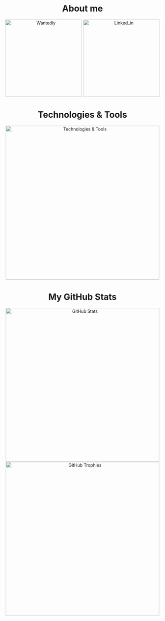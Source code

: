 <h1 align="center">About me</h1>
<div align="center" width="500">
    <a href="https://www.wantedly.com/id/miki_taichi" target="_blank"><img src="https://github.com/user-attachments/assets/a7a164c5-706b-4234-9f31-5fd9bb7d1620" alt="Wantedly" width="250"></a>
    <a href="https://www.linkedin.com/in/taichi-miki-965641298" target="_blank"><img src="https://github.com/user-attachments/assets/450ebbdf-df04-4ca3-b8c8-8d21d7048281" alt="Linked_in" width="250"></a>
</div>

<h1 align="center">Technologies & Tools</h1>
<p align="center">
    <img src="https://skillicons.dev/icons?i=fastapi,supabase,nextjs,react,tailwind,swift,ts,python,notion,&perline=8&theme=dark" alt="Technologies & Tools" width="500">
</p>

<h1 align="center">My GitHub Stats</h1>
<p align="center">
    <img src="https://github-readme-stats-theta-one-89.vercel.app/api?username=taichone&hide=stars,contribs&count_private=true&border_radius=10" alt="GitHub Stats" width="500"><br>
    <img src="https://github-profile-trophy.vercel.app/?username=taichone&title=-Stars&column=4" alt="GitHub Trophies" width="500"><br>
<!--     <img src="https://github-readme-stats-theta-one-89.vercel.app/api/top-langs/?username=taichone&theme=radical" alt="Top Languages" width="500"> -->
</p>

<!--
nestjs,vercel,sentry,androidstudio,kotlin,git,github,html,css,c,githubactions,figma,firebase,

<div align="center" width="500">
    <img src="https://developer.apple.com/assets/elements/icons/swift/swift-96x96_2x.png" width="64" height="64" style="border-radius:8px; margin:4px;" alt="Swift">
    <img src="https://encrypted-tbn0.gstatic.com/images?q=tbn:ANd9GcTP9pR7i0RDuxFM8CF3NvbYUBlbJ8YwOLv83w&s" width="64" height="64" style="border-radius:8px; margin:4px;" alt="SwiftUI">
    <img src="https://developer.apple.com/assets/elements/icons/swift-testing/swift-testing-96x96_2x.png" width="64" height="64" style="border-radius:8px; margin:4px;" alt="Swift Testing">
    <br>
    <img src="https://developer.apple.com/assets/elements/icons/swift/swift-96x96_2x.png" width="64" height="64" style="border-radius:8px; margin:4px;" alt="Swift">
    <img src="https://encrypted-tbn0.gstatic.com/images?q=tbn:ANd9GcTP9pR7i0RDuxFM8CF3NvbYUBlbJ8YwOLv83w&s" width="64" height="64" style="border-radius:8px; margin:4px;" alt="SwiftUI">
    <img src="https://developer.apple.com/assets/elements/icons/swift-testing/swift-testing-96x96_2x.png" width="64" height="64" style="border-radius:8px; margin:4px;" alt="Swift Testing">
</div>

--->

